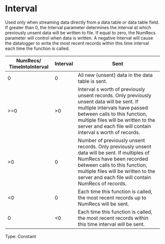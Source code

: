 # Interval

Used only when streaming data directly from a data table or data table field. If greater than 0, the Interval parameter determines the interval at which previously unsent data will be written to file. If equal to zero, the NumRecs parameter will control when data is written. A negative Interval will cause the datalogger to write the most recent records within this time interval each time the function is called.

| NumRecs/ TimeIntoInterval | Interval | Sent                                                                                                                                                                                                                                                            |
| ------------------------- | -------- | --------------------------------------------------------------------------------------------------------------------------------------------------------------------------------------------------------------------------------------------------------------- |
| 0                         | 0        | All new (unsent) data in the data table is sent.                                                                                                                                                                                                                |
| >=0                       | >0       | Interval s worth of previously unsent records. Only previously unsent data will be sent. If multiple intervals have passed between calls to this function, multiple files will be written to the server and each file will contain interval s worth of records. |
| >0                        | 0        | Number of previously unsent records. Only previously unsent data will be sent. If multiples of NumRecs have been recorded between calls to this function, multiple files will be written to the server and each file will contain NumRecs of records.           |
| <0                        | 0        | Each time this function is called, the most recent records up to NumRecs will be sent.                                                                                                                                                                          |
| 0                         | <0       | Each time this function is called, the most recent records within this time interval will be sent.                                                                                                                                                              |

Type: Constant
